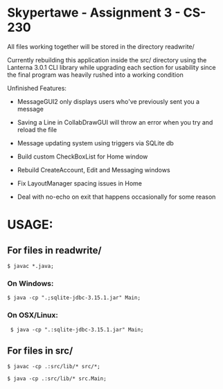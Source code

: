 # Skypertawe - Assignment 3 - CS-230

All files working together will be stored in the directory readwrite/

Currently rebuilding this application inside the src/ directory using the
Lanterna 3.0.1 CLI library while upgrading each section for usability since
the final program was heavily rushed into a working condition

Unfinished Features:  

   * MessageGUI2 only displays users who've previously sent you a message
   * Saving a Line in CollabDrawGUI will throw an error when you try and reload the file

   * Message updating system using triggers via SQLite db
   * Build custom CheckBoxList for Home window
   * Rebuild CreateAccount, Edit and Messaging windows
   * Fix LayoutManager spacing issues in Home
   * Deal with no-echo on exit that happens occasionally for some reason

# USAGE:

## For files in readwrite/

    $ javac *.java;

### On Windows:  

    $ java -cp ".;sqlite-jdbc-3.15.1.jar" Main;

### On OSX/Linux:

     $ java -cp ".:sqlite-jdbc-3.15.1.jar" Main;

## For files in src/

    $ javac -cp .:src/lib/* src/*;

    $ java -cp .:src/lib/* src.Main;
